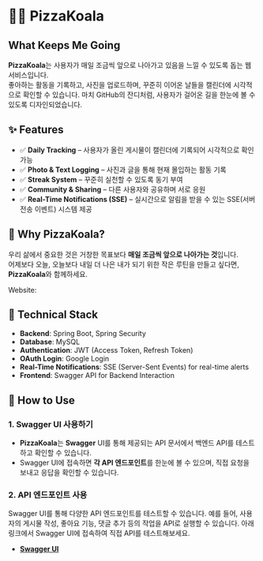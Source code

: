 # 🍕🐨 PizzaKoala

## **What Keeps Me Going**

**PizzaKoala**는 사용자가 매일 조금씩 앞으로 나아가고 있음을 느낄 수 있도록 돕는 웹 서비스입니다.  
좋아하는 활동을 기록하고, 사진을 업로드하며, 꾸준히 이어온 날들을 캘린더에 시각적으로 확인할 수 있습니다. 마치 GitHub의 잔디처럼, 사용자가 걸어온 길을 한눈에 볼 수 있도록 디자인되었습니다.

## **✨ Features**

- ✅ **Daily Tracking** – 사용자가 올린 게시물이 캘린더에 기록되어 시각적으로 확인 가능  
- ✅ **Photo & Text Logging** – 사진과 글을 통해 현재 몰입하는 활동 기록  
- ✅ **Streak System** – 꾸준히 실천할 수 있도록 동기 부여  
- ✅ **Community & Sharing** – 다른 사용자와 공유하며 서로 응원
- ✅ **Real-Time Notifications (SSE)** – 실시간으로 알림을 받을 수 있는 SSE(서버 전송 이벤트) 시스템 제공

## **🚀 Why PizzaKoala?**

우리 삶에서 중요한 것은 거창한 목표보다 **매일 조금씩 앞으로 나아가는 것**입니다.  
어제보다 오늘, 오늘보다 내일 더 나은 내가 되기 위한 작은 루틴을 만들고 싶다면, **PizzaKoala**와 함께하세요.  

Website: <br>

## **🔧 Technical Stack**

- **Backend**: Spring Boot, Spring Security
- **Database**: MySQL
- **Authentication**: JWT (Access Token, Refresh Token)
- **OAuth Login**: Google Login
- **Real-Time Notifications**: SSE (Server-Sent Events) for real-time alerts
- **Frontend**: Swagger API for Backend Interaction

## **🚀 How to Use**

### 1. Swagger UI 사용하기

- **PizzaKoala**는 **Swagger** UI를 통해 제공되는 API 문서에서 백엔드 API를 테스트하고 확인할 수 있습니다.
- Swagger UI에 접속하면 **각 API 엔드포인트**를 한눈에 볼 수 있으며, 직접 요청을 보내고 응답을 확인할 수 있습니다.

### 2. API 엔드포인트 사용

Swagger UI를 통해 다양한 API 엔드포인트를 테스트할 수 있습니다. 예를 들어, 사용자의 게시물 작성, 좋아요 기능, 댓글 추가 등의 작업을 API로 실행할 수 있습니다. 아래 링크에서 Swagger UI에 접속하여 직접 API를 테스트해보세요.

- [**Swagger UI**](#)
